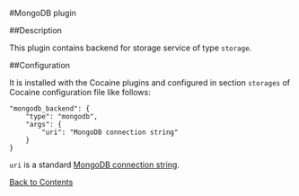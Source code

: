 #MongoDB plugin

##Description

This plugin contains backend for storage service of type `storage`.

##Configuration

It is installed with the Cocaine plugins and configured in section `storages` of Cocaine configuration file like follows:

```
"mongodb_backend": {
    "type": "mongodb",
    "args": {
        "uri": "MongoDB connection string"
    }
}
```

`uri` is a standard [MongoDB connection string](http://docs.mongodb.org/manual/reference/connection-string/).

[Back to Contents](contents.md)
